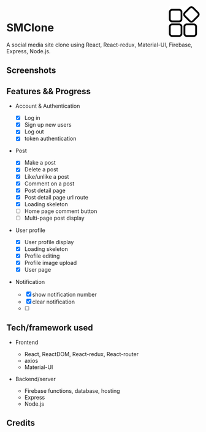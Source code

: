 <a href="https://smclone-3d5f9.web.app//">
    <img src="https://github.com/ProgrammableEric/SocialMediaApp/blob/master/icon.png" alt="smclone logo" title="SMClone" align="right" height="80" />
</a>

# SMClone     
A social media site clone using React, React-redux, Material-UI, Firebase, Express, Node.js. 


## Screenshots

## Features && Progress
- Account & Authentication

  - [x] Log in
  - [x] Sign up new users
  - [x] Log out
  - [x] token authentication 
  
- Post 

  - [x] Make a post 
  - [x] Delete a post 
  - [x] Like/unlike a post 
  - [x] Comment on a post 
  - [x] Post detail page
  - [x] Post detail page url route
  - [x] Loading skeleton
  - [ ] Home page comment button 
  - [ ] Multi-page post display 
  
- User profile 

  - [x] User profile display 
  - [x] Loading skeleton 
  - [x] Profile editing 
  - [x] Profile image upload
  - [x] User page
 
- Notification 

  - [x] show notification number 
  - [x] clear notification
  - [ ]
 
 
## Tech/framework used
- Frontend 
  - React, ReactDOM, React-redux, React-router
  - axios
  - Material-UI
  
- Backend/server
  - Firebase functions, database, hosting 
  - Express
  - Node.js

## Credits
